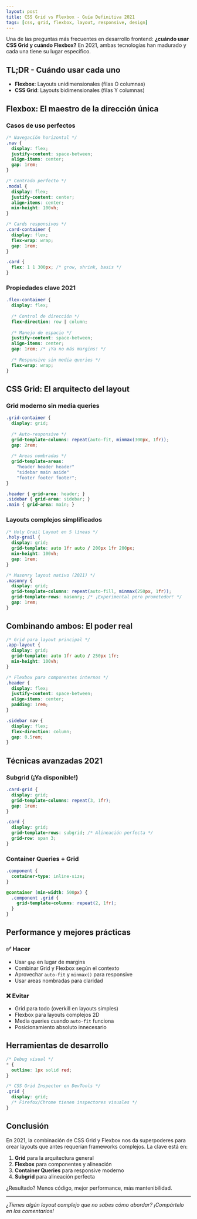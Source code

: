 ```yaml
---
layout: post
title: CSS Grid vs Flexbox - Guía Definitiva 2021
tags: [css, grid, flexbox, layout, responsive, design]
---
```


Una de las preguntas más frecuentes en desarrollo frontend: **¿cuándo usar CSS Grid y cuándo Flexbox?** En 2021, ambas tecnologías han madurado y cada una tiene su lugar específico.

## TL;DR - Cuándo usar cada uno

- **Flexbox**: Layouts unidimensionales (filas O columnas)
- **CSS Grid**: Layouts bidimensionales (filas Y columnas)

## Flexbox: El maestro de la dirección única

### Casos de uso perfectos
```css
/* Navegación horizontal */
.nav {
  display: flex;
  justify-content: space-between;
  align-items: center;
  gap: 1rem;
}

/* Centrado perfecto */
.modal {
  display: flex;
  justify-content: center;
  align-items: center;
  min-height: 100vh;
}

/* Cards responsivos */
.card-container {
  display: flex;
  flex-wrap: wrap;
  gap: 1rem;
}

.card {
  flex: 1 1 300px; /* grow, shrink, basis */
}
```

### Propiedades clave 2021
```css
.flex-container {
  display: flex;
  
  /* Control de dirección */
  flex-direction: row | column;
  
  /* Manejo de espacio */
  justify-content: space-between;
  align-items: center;
  gap: 1rem; /* ¡Ya no más margins! */
  
  /* Responsive sin media queries */
  flex-wrap: wrap;
}
```

## CSS Grid: El arquitecto del layout

### Grid moderno sin media queries
```css
.grid-container {
  display: grid;
  
  /* Auto-responsive */
  grid-template-columns: repeat(auto-fit, minmax(300px, 1fr));
  gap: 2rem;
  
  /* Areas nombradas */
  grid-template-areas: 
    "header header header"
    "sidebar main aside"
    "footer footer footer";
}

.header { grid-area: header; }
.sidebar { grid-area: sidebar; }
.main { grid-area: main; }
```

### Layouts complejos simplificados
```css
/* Holy Grail Layout en 5 líneas */
.holy-grail {
  display: grid;
  grid-template: auto 1fr auto / 200px 1fr 200px;
  min-height: 100vh;
  gap: 1rem;
}

/* Masonry layout nativo (2021) */
.masonry {
  display: grid;
  grid-template-columns: repeat(auto-fill, minmax(250px, 1fr));
  grid-template-rows: masonry; /* ¡Experimental pero prometedor! */
  gap: 1rem;
}
```

## Combinando ambos: El poder real

```css
/* Grid para layout principal */
.app-layout {
  display: grid;
  grid-template: auto 1fr auto / 250px 1fr;
  min-height: 100vh;
}

/* Flexbox para componentes internos */
.header {
  display: flex;
  justify-content: space-between;
  align-items: center;
  padding: 1rem;
}

.sidebar nav {
  display: flex;
  flex-direction: column;
  gap: 0.5rem;
}
```

## Técnicas avanzadas 2021

### Subgrid (¡Ya disponible!)
```css
.card-grid {
  display: grid;
  grid-template-columns: repeat(3, 1fr);
  gap: 1rem;
}

.card {
  display: grid;
  grid-template-rows: subgrid; /* Alineación perfecta */
  grid-row: span 3;
}
```

### Container Queries + Grid
```css
.component {
  container-type: inline-size;
}

@container (min-width: 500px) {
  .component .grid {
    grid-template-columns: repeat(2, 1fr);
  }
}
```

## Performance y mejores prácticas

### ✅ Hacer
- Usar `gap` en lugar de margins
- Combinar Grid y Flexbox según el contexto
- Aprovechar `auto-fit` y `minmax()` para responsive
- Usar areas nombradas para claridad

### ❌ Evitar
- Grid para todo (overkill en layouts simples)
- Flexbox para layouts complejos 2D
- Media queries cuando `auto-fit` funciona
- Posicionamiento absoluto innecesario

## Herramientas de desarrollo

```css
/* Debug visual */
* {
  outline: 1px solid red;
}

/* CSS Grid Inspector en DevTools */
.grid {
  display: grid;
  /* Firefox/Chrome tienen inspectores visuales */
}
```

## Conclusión

En 2021, la combinación de CSS Grid y Flexbox nos da superpoderes para crear layouts que antes requerían frameworks complejos. La clave está en:

1. **Grid** para la arquitectura general
2. **Flexbox** para componentes y alineación
3. **Container Queries** para responsive moderno
4. **Subgrid** para alineación perfecta

¿Resultado? Menos código, mejor performance, más mantenibilidad.

---
*¿Tienes algún layout complejo que no sabes cómo abordar? ¡Compártelo en los comentarios!*